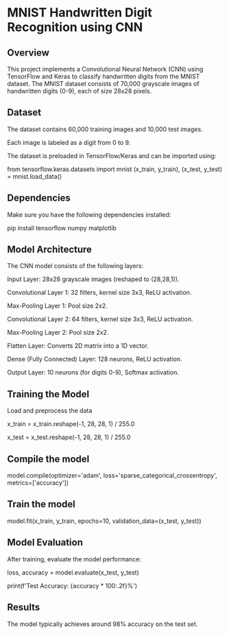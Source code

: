 # MNIST Handwritten Digit Recognition using CNN

## Overview

This project implements a Convolutional Neural Network (CNN) using TensorFlow and Keras to classify handwritten digits from the MNIST dataset. The MNIST dataset consists of 70,000 grayscale images of handwritten digits (0-9), each of size 28x28 pixels.

## Dataset

The dataset contains 60,000 training images and 10,000 test images.

Each image is labeled as a digit from 0 to 9.

The dataset is preloaded in TensorFlow/Keras and can be imported using:

from tensorflow.keras.datasets import mnist
(x_train, y_train), (x_test, y_test) = mnist.load_data()

## Dependencies

Make sure you have the following dependencies installed:

pip install tensorflow numpy matplotlib

## Model Architecture

The CNN model consists of the following layers:

Input Layer: 28x28 grayscale images (reshaped to (28,28,1)).

Convolutional Layer 1: 32 filters, kernel size 3x3, ReLU activation.

Max-Pooling Layer 1: Pool size 2x2.

Convolutional Layer 2: 64 filters, kernel size 3x3, ReLU activation.

Max-Pooling Layer 2: Pool size 2x2.

Flatten Layer: Converts 2D matrix into a 1D vector.

Dense (Fully Connected) Layer: 128 neurons, ReLU activation.

Output Layer: 10 neurons (for digits 0-9), Softmax activation.

## Training the Model

Load and preprocess the data

x_train = x_train.reshape(-1, 28, 28, 1) / 255.0

x_test = x_test.reshape(-1, 28, 28, 1) / 255.0

## Compile the model

model.compile(optimizer='adam', loss='sparse_categorical_crossentropy', metrics=['accuracy'])

## Train the model

model.fit(x_train, y_train, epochs=10, validation_data=(x_test, y_test))

## Model Evaluation

After training, evaluate the model performance:

loss, accuracy = model.evaluate(x_test, y_test)

print(f'Test Accuracy: {accuracy * 100:.2f}%')

## Results

The model typically achieves around 98% accuracy on the test set.
